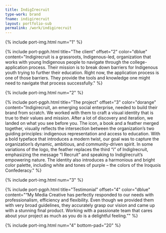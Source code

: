 ```yaml
---
title: IndigIrecruit
type-work: brand
fname: indigirecruit
layout: portfolio-sub
permalink: /work/indigirecruit
---
```


{% include port-img.html num="1" %}

{% include port-pgph.html title="The client" offset="2" color="dblue" content="Indigirecruit is a grassroots, Indigenous-led, organization that works with young Indigenous people to navigate through the college-application process. Their mission is to break down barriers for Indigenous youth trying to further their education. Right now, the application process is one of those barriers. They provide the tools and knowledge one might need to navigate that process successfully." %}

{% include port-img.html num="2" %}

{% include port-pgph.html title="The project" offset="3" color="dorange" content="Indigirecruit, an emerging social enterprise, needed to build their brand from scratch. We worked with them to craft a visual identity that is true to their values and mission. After a lot of discovery and iteration, we landed on what you see before you. The icon, a book and a feather merged together, visually reflects the intersection between the organization’s two guiding principles: indigenous representation and access to education. With a bold typeface that introduces a modern twist, our goal was to capture the organization’s dynamic, ambitious, and community-driven spirit. In some variations of the logo, the feather replaces the third “i” of IndigIrecruit, emphasizing the message “I Recruit” and speaking to IndigIrecruit’s empowering nature. The identity also introduces a harmonious and bright color palette, including white and tones of purple – the colors of the Iroquois Confederacy." %}

{% include port-img.html num="3" %}

{% include port-pgph.html title="Testimonial" offset="4" color="dblue" content="&#8220;My Media Creative has perfectly responded to our needs with professionalism, efficiency and flexibility. Even though we provided them with very broad guidelines, they accurately grasp our vision and came up with a stunning final product. Working with a passionate team that cares about your project as much as you do is a delightful feeling.&#8221;" %}

{% include port-img.html num="4" bottom-pad="20" %}
